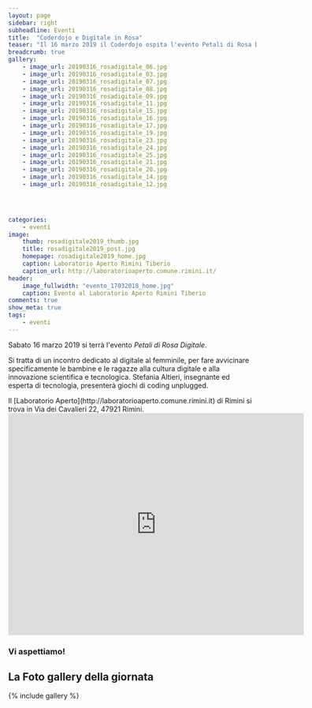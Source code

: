 ```yaml
---
layout: page
sidebar: right
subheadline: Eventi
title:  "Coderdojo e Digitale in Rosa"
teaser: "Il 16 marzo 2019 il Coderdojo ospita l'evento Petali di Rosa Digitale"
breadcrumb: true
gallery:
    - image_url: 20190316_rosadigitale_06.jpg
    - image_url: 20190316_rosadigitale_03.jpg
    - image_url: 20190316_rosadigitale_07.jpg
    - image_url: 20190316_rosadigitale_08.jpg
    - image_url: 20190316_rosadigitale_09.jpg
    - image_url: 20190316_rosadigitale_11.jpg
    - image_url: 20190316_rosadigitale_15.jpg
    - image_url: 20190316_rosadigitale_16.jpg
    - image_url: 20190316_rosadigitale_17.jpg
    - image_url: 20190316_rosadigitale_19.jpg
    - image_url: 20190316_rosadigitale_23.jpg
    - image_url: 20190316_rosadigitale_24.jpg
    - image_url: 20190316_rosadigitale_25.jpg
    - image_url: 20190316_rosadigitale_21.jpg
    - image_url: 20190316_rosadigitale_20.jpg
    - image_url: 20190316_rosadigitale_14.jpg
    - image_url: 20190316_rosadigitale_12.jpg


  

categories:
    - eventi
image:
    thumb: rosadigitale2019_thumb.jpg
    title: rosadigitale2019_post.jpg
    homepage: rosadigitale2019_home.jpg
    caption: Laboratorio Aperto Rimini Tiberio
    caption_url: http://laboratorioaperto.comune.rimini.it/
header:
    image_fullwidth: "evento_17032018_home.jpg"
    caption: Evento al Laboratorio Aperto Rimini Tiberio
comments: true
show_meta: true
tags:
    - eventi
---
```

Sabato 16 marzo 2019 si terrà l'evento *Petali di Rosa Digitale*.

Si tratta di un incontro dedicato al digitale al femminile, per fare avvicinare specificamente le bambine e le ragazze alla cultura digitale e alla innovazione scientifica e tecnologica. Stefania Altieri, insegnante ed esperta di tecnologia, presenterà giochi di coding unplugged.



<!--more-->Il [Laboratorio Aperto](http://laboratorioaperto.comune.rimini.it) di Rimini si trova in Via dei Cavalieri 22, 47921 Rimini.


<iframe src="https://www.google.com/maps/embed?pb=!1m18!1m12!1m3!1d2866.959361511206!2d12.564301251683695!3d44.06354777900686!2m3!1f0!2f0!3f0!3m2!1i1024!2i768!4f13.1!3m3!1m2!1s0x132cc336cd47bf51%3A0xe581edc948251a2e!2sLaboratorio+Aperto+Rimini+Tiberio!5e0!3m2!1sen!2sit!4v1537536736653" width="600" height="450" frameborder="0" style="border:0" allowfullscreen></iframe>

### Vi aspettiamo!



## La Foto gallery della giornata
{% include gallery %}
